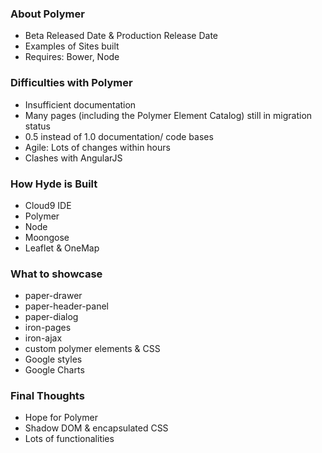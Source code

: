 ### About Polymer 
* Beta Released Date & Production Release Date
* Examples of Sites built
* Requires: Bower, Node 

### Difficulties with Polymer 
* Insufficient documentation
* Many pages (including the Polymer Element Catalog) still in migration status 
* 0.5 instead of 1.0 documentation/ code bases 
* Agile: Lots of changes within hours
* Clashes with AngularJS 

### How Hyde is Built 
* Cloud9 IDE 
* Polymer 
* Node
* Moongose
* Leaflet & OneMap

### What to showcase 
* paper-drawer
* paper-header-panel
* paper-dialog
* iron-pages
* iron-ajax
* custom polymer elements & CSS 
* Google styles 
* Google Charts

### Final Thoughts
* Hope for Polymer 
* Shadow DOM & encapsulated CSS 
* Lots of functionalities 
